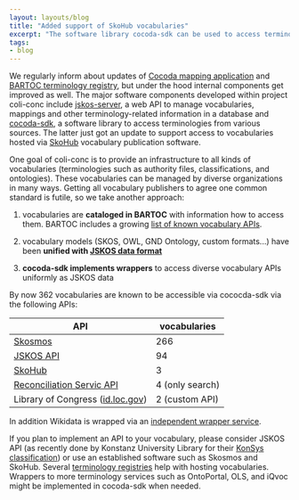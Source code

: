 ```yaml
---
layout: layouts/blog
title: "Added support of SkoHub vocabularies"
excerpt: "The software library cocoda-sdk can be used to access terminologies from various sources"
tags:
- blog
---
```


We regularly inform about updates of [Cocoda mapping application](/cocoda/) and [BARTOC terminology registry](https://bartoc.org/), but under the hood internal components get improved as well. The major software components developed within project coli-conc include [jskos-server](https://github.com/gbv/jskos-server), a web API to manage vocabularies, mappings and other terminology-related information in a database and [cocoda-sdk](https://github.com/gbv/cocoda-sdk), a software library to access terminologies from various sources. The latter just got an update to support access to vocabularies hosted via [SkoHub](https://skohub.io/) vocabulary publication software.

One goal of coli-conc is to provide an infrastructure to all kinds of vocabularies (terminologies such as authority files, classifications, and ontologies). These vocabularies can be managed by diverse organizations in many ways. Getting all vocabulary publishers to agree one common standard is futile, so we take another approach:

1. vocabularies are **cataloged in BARTOC** with information how to access them. BARTOC includes a growing [list of known vocabulary APIs](https://bartoc.org/en/node/20002#content).

2. vocabulary models (SKOS, OWL, GND Ontology, custom formats...) have been **unified with [JSKOS data format](https://gbv.github.io/jskos/)**

3. **cocoda-sdk implements wrappers** to access diverse vocabulary APIs uniformly as JSKOS data

By now 362 vocabularies are known to be accessible via cococda-sdk via the following APIs:

API | vocabularies
----|--------
[Skosmos](https://skosmos.org/) | 266
[JSKOS API](https://github.com/gbv/jskos-server#api) | 94
[SkoHub](https://github.com/skohub-io/skohub-vocabs) | 3
[Reconciliation Servic API](https://reconciliation-api.github.io/specs/latest/) | 4 (only search)
Library of Congress ([id.loc.gov](https://id.loc.gov/)) | 2 (custom API)

In addition Wikidata is wrapped via an [independent wrapper service](https://github.com/gbv/wikidata-jskos).

If you plan to implement an API to your vocabulary, please consider JSKOS API (as recently done by Konstanz University Library for their [KonSys classification](https://bartoc.org/en/node/1443#content)) or use an established software such as Skosmos and SkoHub. Several [terminology registries](https://bartoc.org/registries) help with hosting vocabularies. Wrappers to more terminology services such as OntoPortal, OLS, and iQvoc might be implemented in cocoda-sdk when needed.

